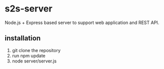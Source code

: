 # s2s-server

Node.js + Express based server to support web application and REST API.

## installation

1. git clone the repository
2. run npm update
3. node server/server.js
